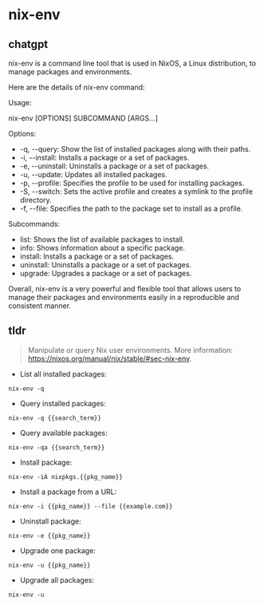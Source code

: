 # nix-env 
## chatgpt 
nix-env is a command line tool that is used in NixOS, a Linux distribution, to manage packages and environments. 

Here are the details of nix-env command:

Usage: 

nix-env [OPTIONS] SUBCOMMAND [ARGS...]

Options:

- -q, --query: Show the list of installed packages along with their paths.
- -i, --install: Installs a package or a set of packages.
- -e, --uninstall: Uninstalls a package or a set of packages.
- -u, --update: Updates all installed packages.
- -p, --profile: Specifies the profile to be used for installing packages.
- -S, --switch: Sets the active profile and creates a symlink to the profile directory.
- -f, --file: Specifies the path to the package set to install as a profile.

Subcommands:

- list: Shows the list of available packages to install.
- info: Shows information about a specific package.
- install: Installs a package or a set of packages.
- uninstall: Uninstalls a package or a set of packages.
- upgrade: Upgrades a package or a set of packages.

Overall, nix-env is a very powerful and flexible tool that allows users to manage their packages and environments easily in a reproducible and consistent manner. 

## tldr 
 
> Manipulate or query Nix user environments.
> More information: <https://nixos.org/manual/nix/stable/#sec-nix-env>.

- List all installed packages:

`nix-env -q`

- Query installed packages:

`nix-env -q {{search_term}}`

- Query available packages:

`nix-env -qa {{search_term}}`

- Install package:

`nix-env -iA nixpkgs.{{pkg_name}}`

- Install a package from a URL:

`nix-env -i {{pkg_name}} --file {{example.com}}`

- Uninstall package:

`nix-env -e {{pkg_name}}`

- Upgrade one package:

`nix-env -u {{pkg_name}}`

- Upgrade all packages:

`nix-env -u`
